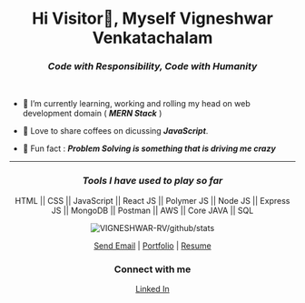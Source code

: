 


<h1 align="center">
   Hi Visitor👋, Myself <b>Vigneshwar Venkatachalam </b>
</h1>

<h3 align="center"><i>Code with Responsibility, Code with Humanity</i></h3>

<br />

 
- 🌱 I’m currently learning, working and rolling my head on web development domain ( <i>**MERN Stack**</i> )
 
- 💬 Love to share coffees on dicussing <i>**JavaScript**</i>.

- 🧔 Fun fact : <i>**Problem Solving is something that is driving me crazy**</i>

<hr />

<h3 align="center"><i>Tools I have used to play so far</i></h3>


<p align="center">
  HTML || CSS || JavaScript || React JS || Polymer JS || Node JS || Express JS || MongoDB || Postman || AWS || Core JAVA || SQL
</p>

<p align="center">
  <img src="https://github-readme-streak-stats.herokuapp.com?user=VIGNESHWAR-RV&theme=blood&hide_border=true&date_format=M%20j%5B%2C%20Y%5D&fire=FF0000&background=#000000&ring=FF0000&stroke=FF0000&sideLabels=FF0000&dates=FFFFFF&currStreakLabel=FF0000&currStreakNum=FFFFFF&sideNums=FFFFFF" alt="VIGNESHWAR-RV/github/stats">
  </img>
</p>


<p align="center">
	<a href="vigneshwarrv666@gmail.com" target="_blank" align="center">Send Email</a> |
	<a href="https://vigneshwar-rv.netlify.app/" target="_blank" align="center">Portfolio</a> |
	<a href="https://drive.google.com/file/d/1nwyvVaKklIlKNeKKrPB2-Qv1jwfnLgex/view?usp=sharing"  target="_blank" align="center">Resume</a>
	
</p>
<h3 align="center">Connect with me</h3>
<p align="center">
<a href="https://linkedin.com/in/https://www.linkedin.com/in/vigneshwar-rv/" target="blank">Linked In</a>
</p>


<br />

